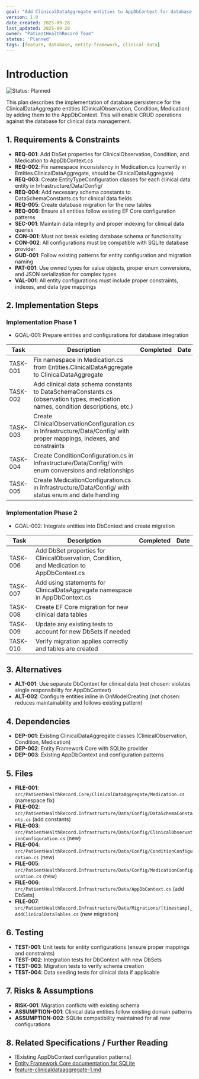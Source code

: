 ```yaml
---
goal: "Add ClinicalDataAggregate entities to AppDbContext for database persistence"
version: 1.0
date_created: 2025-09-28
last_updated: 2025-09-28
owner: "PatientHealthRecord Team"
status: 'Planned'
tags: [feature, database, entity-framework, clinical-data]
---
```


# Introduction

![Status: Planned](https://img.shields.io/badge/status-Planned-blue)

This plan describes the implementation of database persistence for the ClinicalDataAggregate entities (ClinicalObservation, Condition, Medication) by adding them to the AppDbContext. This will enable CRUD operations against the database for clinical data management.

## 1. Requirements & Constraints

- **REQ-001**: Add DbSet properties for ClinicalObservation, Condition, and Medication to AppDbContext.cs
- **REQ-002**: Fix namespace inconsistency in Medication.cs (currently in Entities.ClinicalDataAggregate, should be ClinicalDataAggregate)
- **REQ-003**: Create EntityTypeConfiguration classes for each clinical data entity in Infrastructure/Data/Config/
- **REQ-004**: Add necessary schema constants to DataSchemaConstants.cs for clinical data fields
- **REQ-005**: Create database migration for the new tables
- **REQ-006**: Ensure all entities follow existing EF Core configuration patterns
- **SEC-001**: Maintain data integrity and proper indexing for clinical data queries
- **CON-001**: Must not break existing database schema or functionality
- **CON-002**: All configurations must be compatible with SQLite database provider
- **GUD-001**: Follow existing patterns for entity configuration and migration naming
- **PAT-001**: Use owned types for value objects, proper enum conversions, and JSON serialization for complex types
- **VAL-001**: All entity configurations must include proper constraints, indexes, and data type mappings

## 2. Implementation Steps

### Implementation Phase 1

- GOAL-001: Prepare entities and configurations for database integration

| Task | Description | Completed | Date |
|------|-------------|-----------|------|
| TASK-001 | Fix namespace in Medication.cs from Entities.ClinicalDataAggregate to ClinicalDataAggregate | | |
| TASK-002 | Add clinical data schema constants to DataSchemaConstants.cs (observation types, medication names, condition descriptions, etc.) | | |
| TASK-003 | Create ClinicalObservationConfiguration.cs in Infrastructure/Data/Config/ with proper mappings, indexes, and constraints | | |
| TASK-004 | Create ConditionConfiguration.cs in Infrastructure/Data/Config/ with enum conversions and relationships | | |
| TASK-005 | Create MedicationConfiguration.cs in Infrastructure/Data/Config/ with status enum and date handling | | |

### Implementation Phase 2

- GOAL-002: Integrate entities into DbContext and create migration

| Task | Description | Completed | Date |
|------|-------------|-----------|------|
| TASK-006 | Add DbSet properties for ClinicalObservation, Condition, and Medication to AppDbContext.cs | | |
| TASK-007 | Add using statements for ClinicalDataAggregate namespace in AppDbContext.cs | | |
| TASK-008 | Create EF Core migration for new clinical data tables | | |
| TASK-009 | Update any existing tests to account for new DbSets if needed | | |
| TASK-010 | Verify migration applies correctly and tables are created | | |

## 3. Alternatives

- **ALT-001**: Use separate DbContext for clinical data (not chosen: violates single responsibility for AppDbContext)
- **ALT-002**: Configure entities inline in OnModelCreating (not chosen: reduces maintainability and follows existing pattern)

## 4. Dependencies

- **DEP-001**: Existing ClinicalDataAggregate classes (ClinicalObservation, Condition, Medication)
- **DEP-002**: Entity Framework Core with SQLite provider
- **DEP-003**: Existing AppDbContext and configuration patterns

## 5. Files

- **FILE-001**: `src/PatientHealthRecord.Core/ClinicalDataAggregate/Medication.cs` (namespace fix)
- **FILE-002**: `src/PatientHealthRecord.Infrastructure/Data/Config/DataSchemaConstants.cs` (add constants)
- **FILE-003**: `src/PatientHealthRecord.Infrastructure/Data/Config/ClinicalObservationConfiguration.cs` (new)
- **FILE-004**: `src/PatientHealthRecord.Infrastructure/Data/Config/ConditionConfiguration.cs` (new)
- **FILE-005**: `src/PatientHealthRecord.Infrastructure/Data/Config/MedicationConfiguration.cs` (new)
- **FILE-006**: `src/PatientHealthRecord.Infrastructure/Data/AppDbContext.cs` (add DbSets)
- **FILE-007**: `src/PatientHealthRecord.Infrastructure/Data/Migrations/[timestamp]_AddClinicalDataTables.cs` (new migration)

## 6. Testing

- **TEST-001**: Unit tests for entity configurations (ensure proper mappings and constraints)
- **TEST-002**: Integration tests for DbContext with new DbSets
- **TEST-003**: Migration tests to verify schema creation
- **TEST-004**: Data seeding tests for clinical data if applicable

## 7. Risks & Assumptions

- **RISK-001**: Migration conflicts with existing schema
- **ASSUMPTION-001**: Clinical data entities follow existing domain patterns
- **ASSUMPTION-002**: SQLite compatibility maintained for all new configurations

## 8. Related Specifications / Further Reading

- [Existing AppDbContext configuration patterns]
- [Entity Framework Core documentation for SQLite](https://learn.microsoft.com/en-us/ef/core/providers/sqlite/)
- [feature-clinicaldataaggregate-1.md](plan/feature-clinicaldataaggregate-1.md)
